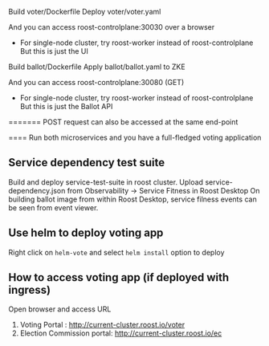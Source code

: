Build voter/Dockerfile
Deploy voter/voter.yaml

And you can access roost-controlplane:30030 over a browser 
* For single-node cluster, try roost-worker instead of roost-controlplane
But this is just the UI


Build ballot/Dockerfile
Apply ballot/ballot.yaml to ZKE

And you can access roost-controlplane:30080 (GET)
* For single-node cluster, try roost-worker instead of roost-controlplane
But this is just the Ballot API

=======
POST request can also be accessed at the same end-point

====
Run both microservices and you have a full-fledged voting application


## Service dependency test suite

Build and deploy service-test-suite in roost cluster.
Upload service-dependency.json from Observability -> Service Fitness in Roost Desktop
On building ballot image from within Roost Desktop, service filness events can be seen from event viewer.

## Use helm to deploy voting app
  
  Right click on `helm-vote` and select `helm install` option to deploy 
  
## How to access voting app (if deployed with ingress)
  
  Open browser and access URL
  1. Voting Portal : http://current-cluster.roost.io/voter
  2. Election Commission portal: http://current-cluster.roost.io/ec
